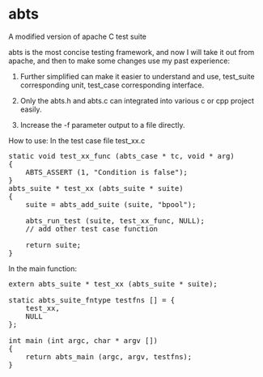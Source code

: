 abts
====

A modified version of apache C test suite

abts is the most concise testing framework, and now I will take it out from apache, and then to make some changes use my past experience:<p>
1. Further simplified can make it easier to understand and use, test_suite corresponding unit, test_case corresponding interface.<p>
2. Only the abts.h and abts.c can integrated into various c or cpp project easily.<p>
3. Increase the -f parameter output to a file directly.<p>


How to use:
In the test case file test_xx.c<p>
<pre>
static void test_xx_func (abts_case * tc, void * arg)
{
	ABTS_ASSERT (1, "Condition is false");
}
abts_suite * test_xx (abts_suite * suite)
{
	suite = abts_add_suite (suite, "bpool");

	abts_run_test (suite, test_xx_func, NULL);
	// add other test case function

	return suite;
}
</pre>

In the main function:<p>
<pre>
extern abts_suite * test_xx (abts_suite * suite);

static abts_suite_fntype testfns [] = {
	test_xx,
	NULL
};

int main (int argc, char * argv [])
{
	return abts_main (argc, argv, testfns);
}
</pre>
